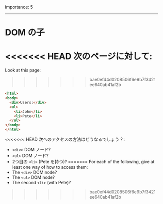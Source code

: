 importance: 5

---

# DOM の子

<<<<<<< HEAD
次のページに対して:
=======
Look at this page:
>>>>>>> bae0ef44d0208506f6e9b7f3421ee640ab41af2b

```html
<html>
<body>
  <div>Users:</div>
  <ul>
    <li>John</li>
    <li>Pete</li>
  </ul>
</body>
</html>
```

<<<<<<< HEAD
次へのアクセスの方法はどうなるでしょう？:
- `<div>` DOM ノード?
- `<ul>` DOM ノード?
- 2つ目の `<li>` (Pete を持つ)?
=======
For each of the following, give at least one way of how to access them:
- The `<div>` DOM node?
- The `<ul>` DOM node?
- The second `<li>` (with Pete)?
>>>>>>> bae0ef44d0208506f6e9b7f3421ee640ab41af2b
